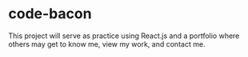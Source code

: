 # code-bacon
This project will serve as practice using React.js and a portfolio where others may get to know me, view my work, and contact me.
